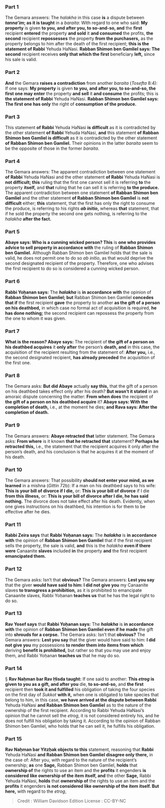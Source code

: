 
### Part 1
The Gemara answers: The <i>halakha</i> in this case <b>is</b> a dispute between <b><i>tanna’im</i>; as it is taught</b> in a <i>baraita</i>: With regard to one who said: <b>My property</b> is given <b>to you, and after you, to so-and-so, and</b> the <b>first</b> recipient <b>entered</b> the property <b>and sold</b> it <b>and consumed</b> the profits, <b>the second</b> recipient <b>repossesses</b> the property <b>from the purchasers,</b> as the property belongs to him after the death of the first recipient; <b>this is the statement of Rabbi</b> Yehuda HaNasi. <b>Rabban Shimon ben Gamliel says: The second</b> recipient receives <b>only that which the first</b> beneficiary <b>left,</b> since his sale is valid.

### Part 2
<b>And</b> the Gemara <b>raises a contradiction</b> from another <i>baraita</i> (<i>Tosefta</i> 8:4): If one says: <b>My property</b> is given <b>to you, and after you, to so-and-so, the first one may enter</b> the property <b>and sell</b> it <b>and consume</b> the profits; this is <b>the statement of Rabbi</b> Yehuda HaNasi. <b>Rabban Shimon ben Gamliel says: The first one has only</b> the right of <b>consumption of the produce.</b>

### Part 3
This statement <b>of Rabbi</b> Yehuda HaNasi <b>is difficult</b> as it is contradicted by the other statement <b>of Rabbi</b> Yehuda HaNasi, <b>and</b> this statement <b>of Rabban Shimon ben Gamliel is difficult</b> as it is contradicted by the other statement <b>of Rabban Shimon ben Gamliel.</b> Their opinions in the latter <i>baraita</i> seem to be the opposite of those in the former <i>baraita</i>.

### Part 4
The Gemara answers: The apparent contradiction between one statement <b>of Rabbi</b> Yehuda HaNasi and the other statement <b>of Rabbi</b> Yehuda HaNasi is <b>not difficult; this</b> ruling that the first one cannot sell it is referring <b>to</b> the property <b>itself,</b> and <b>that</b> ruling that he can sell it is referring <b>to the produce.</b> The apparent contradiction between one statement <b>of Rabban Shimon ben Gamliel</b> and the other statement <b>of Rabban Shimon ben Gamliel</b> is <b>not difficult</b> either; <b>this</b> statement, that the first has only the right to consume the produce, is referring to his rights <b><i>ab initio</i>,</b> whereas <b>that</b> statement, that if he sold the property the second one gets nothing, is referring to the <i>halakha</i> <b>after the fact.</b>

### Part 5
<b>Abaye says: Who is a cunning wicked person? This</b> is <b>one who provides advice to sell property in accordance with</b> the ruling of <b>Rabban Shimon ben Gamliel.</b> Although Rabban Shimon ben Gamliel holds that the sale is valid, he does not permit one to do so <i>ab initio</i>, as that would deprive the second designated recipient of the property. Therefore, one who advises the first recipient to do so is considered a cunning wicked person.

### Part 6
<b>Rabbi Yoḥanan says:</b> The <b><i>halakha</i></b> is <b>in accordance with</b> the opinion of <b>Rabban Shimon ben Gamliel; but</b> Rabban Shimon ben Gamliel <b>concedes that if</b> the first recipient <b>gave</b> the property to another <b>as the gift of a person on his deathbed,</b> in which case no formal act of acquisition is required, <b>he has done nothing;</b> the second recipient can repossess the property from the one to whom it was given.

### Part 7
<b>What is the reason? Abaye says:</b> The recipient of <b>the gift of a person on his deathbed acquires</b> it <b>only after</b> the person’s <b>death, and</b> in this case, the acquisition of the recipient resulting from the statement of: <b>After you,</b> i.e., the second designated recipient, <b>has already preceded</b> the acquisition of the first one.

### Part 8
The Gemara asks: <b>But did Abaye</b> actually <b>say this,</b> that the gift of a person on his deathbed takes effect only after his death? <b>But wasn’t it stated</b> in an amoraic dispute concerning the matter: <b>From when does</b> the recipient of <b>the gift of a person on his deathbed acquire</b> it? <b>Abaye says: With the completion of death,</b> i.e., at the moment he dies; <b>and Rava says: After the completion of death.</b>

### Part 9
The Gemara answers: <b>Abaye retracted that</b> latter statement. The Gemara asks: <b>From where</b> is it known <b>that he retracted that</b> statement? <b>Perhaps he retracted this,</b> i.e., the statement that the recipient acquires it only after the person’s death, and his conclusion is that he acquires it at the moment of his death.

### Part 10
The Gemara answers: That possibility <b>should not enter your mind, as we learned</b> in a mishna (<i>Gittin</i> 72b): If a man on his deathbed says to his wife: <b>This is your bill of divorce if I die,</b> or: <b>This is your bill of divorce</b> if I die <b>from this illness,</b> or: <b>This is your bill of divorce after I die, he has said nothing.</b> The divorce does not take effect after his death. Evidently, when one gives instructions on his deathbed, his intention is for them to be effective after he dies.

### Part 11
<b>Rabbi Zeira says</b> that <b>Rabbi Yoḥanan says:</b> The <b><i>halakha</i></b> is <b>in accordance with</b> the opinion of <b>Rabban Shimon ben Gamliel</b> that if the first recipient sells the property, the sale is valid, <b>and</b> this is the <i>halakha</i> <b>even if there were</b> Canaanite <b>slaves</b> included <b>in</b> the property <b>and</b> the first recipient <b>emancipated them.</b>

### Part 12
The Gemara asks: Isn’t that <b>obvious?</b> The Gemara answers: <b>Lest you say</b> that the giver <b>would have said to him: I did not give you</b> my Canaanite slaves <b>to transgress a prohibition,</b> as it is prohibited to emancipate Canaanite slaves, Rabbi Yoḥanan <b>teaches us</b> that he has the legal right to do so.

### Part 13
<b>Rav Yosef says</b> that <b>Rabbi Yoḥanan says:</b> The <b><i>halakha</i></b> is <b>in accordance with</b> the opinion of <b>Rabban Shimon ben Gamliel even if he made</b> the gift into <b>shrouds for a corpse.</b> The Gemara asks: Isn’t that <b>obvious?</b> The Gemara answers: <b>Lest you say</b> that the giver would have said to him: <b>I did not give you</b> my possessions <b>to render them into items from which</b> deriving <b>benefit is prohibited,</b> but rather so that you may use and enjoy them, and Rabbi Yoḥanan <b>teaches us</b> that he may do so.

### Part 14
§ <b>Rav Naḥman bar Rav Ḥisda taught:</b> If one said to another: <b>This <i>etrog</i> is given to you as a gift, and after you</b> die, <b>to so-and-so,</b> and <b>the first</b> recipient then <b>took it and fulfilled</b> his obligation of taking the four species on the first day of <i>Sukkot</i> <b>with it,</b> when one is obligated to take species that belong to him, in this case, <b>we have arrived at the dispute between Rabbi</b> Yehuda HaNasi <b>and Rabban Shimon ben Gamliel</b> as to the nature of the ownership of the first recipient. According to Rabbi Yehuda HaNasi’s opinion that he cannot sell the <i>etrog</i>, it is not considered entirely his, and he does not fulfill his obligation by taking it. According to the opinion of Rabban Shimon ben Gamliel, who holds that he can sell it, he fulfills his obligation.

### Part 15
<b>Rav Naḥman bar Yitzḥak objects to this</b> statement, reasoning that <b>Rabbi</b> Yehuda HaNasi <b>and Rabban Shimon ben Gamliel disagree only there,</b> in the case of: After you, with regard to the nature of the recipient’s ownership; <b>as</b> one <b>Sage,</b> Rabban Shimon ben Gamliel, <b>holds</b> that <b>ownership of</b> the rights to use an item and the <b>profits</b> it engenders <b>is considered like ownership of the item itself, and</b> the other <b>Sage,</b> Rabbi Yehuda HaNasi, <b>holds</b> that <b>ownership of</b> the rights to use an item and the <b>profits</b> it engenders <b>is not considered like ownership of the item itself. But here,</b> with regard to the <i>etrog</i>,

>Credit : William Davidson Edition
>License : CC-BY-NC